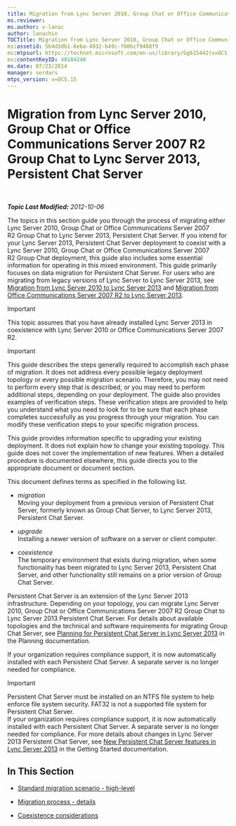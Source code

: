 ```yaml
---
title: Migration from Lync Server 2010, Group Chat or Office Communications Server 2007 R2 Group Chat to Lync Server 2013, Persistent Chat Server
ms.reviewer: 
ms.author: v-lanac
author: lanachin
TOCTitle: Migration from Lync Server 2010, Group Chat or Office Communications Server 2007 R2 Group Chat to Lync Server 2013, Persistent Chat Server
ms:assetid: 5b4d3db1-6eba-4932-b49c-f60bcf9488f9
ms:mtpsurl: https://technet.microsoft.com/en-us/library/Gg615442(v=OCS.15)
ms:contentKeyID: 48184240
ms.date: 07/23/2014
manager: serdars
mtps_version: v=OCS.15
---
```


<div data-xmlns="http://www.w3.org/1999/xhtml">

<div class="topic" data-xmlns="http://www.w3.org/1999/xhtml" data-msxsl="urn:schemas-microsoft-com:xslt" data-cs="http://msdn.microsoft.com/en-us/">

<div data-asp="http://msdn2.microsoft.com/asp">

# Migration from Lync Server 2010, Group Chat or Office Communications Server 2007 R2 Group Chat to Lync Server 2013, Persistent Chat Server

</div>

<div id="mainSection">

<div id="mainBody">

<span> </span>

_**Topic Last Modified:** 2012-10-06_

The topics in this section guide you through the process of migrating either Lync Server 2010, Group Chat or Office Communications Server 2007 R2 Group Chat to Lync Server 2013, Persistent Chat Server. If you intend for your Lync Server 2013, Persistent Chat Server deployment to coexist with a Lync Server 2010, Group Chat or Office Communications Server 2007 R2 Group Chat deployment, this guide also includes some essential information for operating in this mixed environment. This guide primarily focuses on data migration for Persistent Chat Server. For users who are migrating from legacy versions of Lync Server to Lync Server 2013, see [Migration from Lync Server 2010 to Lync Server 2013](migration-from-lync-server-2010-to-lync-server-2013.md) and [Migration from Office Communications Server 2007 R2 to Lync Server 2013](migration-from-office-communications-server-2007-r2-to-lync-server-2013.md).

<div>


> [!IMPORTANT]  
> This topic assumes that you have already installed Lync Server 2013 in coexistence with Lync Server 2010 or Office Communications Server 2007 R2.



</div>

<div>


> [!IMPORTANT]  
> This guide describes the steps generally required to accomplish each phase of migration. It does not address every possible legacy deployment topology or every possible migration scenario. Therefore, you may not need to perform every step that is described, or you may need to perform additional steps, depending on your deployment. The guide also provides examples of verification steps. These verification steps are provided to help you understand what you need to look for to be sure that each phase completes successfully as you progress through your migration. You can modify these verification steps to your specific migration process.



</div>

This guide provides information specific to upgrading your existing deployment. It does not explain how to change your existing topology. This guide does not cover the implementation of new features. When a detailed procedure is documented elsewhere, this guide directs you to the appropriate document or document section.

This document defines terms as specified in the following list.

  - *migration*  
    Moving your deployment from a previous version of Persistent Chat Server, formerly known as Group Chat Server, to Lync Server 2013, Persistent Chat Server.

<!-- end list -->

  - *upgrade*  
    Installing a newer version of software on a server or client computer.

<!-- end list -->

  - *coexistence*  
    The temporary environment that exists during migration, when some functionality has been migrated to Lync Server 2013, Persistent Chat Server, and other functionality still remains on a prior version of Group Chat Server.

Persistent Chat Server is an extension of the Lync Server 2013 infrastructure. Depending on your topology, you can migrate Lync Server 2010, Group Chat or Office Communications Server 2007 R2 Group Chat to Lync Server 2013 Persistent Chat Server. For details about available topologies and the technical and software requirements for migrating Group Chat Server, see [Planning for Persistent Chat Server in Lync Server 2013](lync-server-2013-planning-for-persistent-chat-server.md) in the Planning documentation.

If your organization requires compliance support, it is now automatically installed with each Persistent Chat Server. A separate server is no longer needed for compliance.

<div>


> [!IMPORTANT]  
> Persistent Chat Server must be installed on an NTFS file system to help enforce file system security. FAT32 is not a supported file system for Persistent Chat Server.<BR>If your organization requires compliance support, it is now automatically installed with each Persistent Chat Server. A separate server is no longer needed for compliance. For more details about changes in Lync Server 2013&nbsp;Persistent Chat Server, see <A href="lync-server-2013-new-persistent-chat-server-features.md">New Persistent Chat Server features in Lync Server 2013</A> in the Getting Started documentation.



</div>

<div>

## In This Section

  - [Standard migration scenario - high-level](standard-migration-scenario-high-level.md)

  - [Migration process - details](migration-process-details.md)

  - [Coexistence considerations](coexistence-considerations.md)

</div>

</div>

<span> </span>

</div>

</div>

</div>

